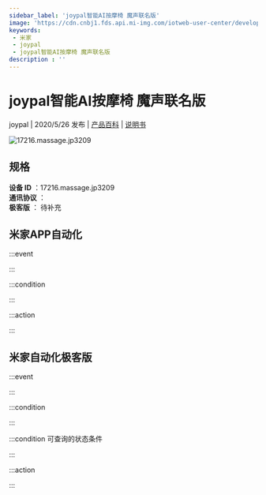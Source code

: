 ```yaml
---
sidebar_label: 'joypal智能AI按摩椅 魔声联名版'
image: 'https://cdn.cnbj1.fds.api.mi-img.com/iotweb-user-center/developer_1679047723759iqLuoOg5.png?GalaxyAccessKeyId=AKVGLQWBOVIRQ3XLEW&Expires=9223372036854775807&Signature=8CWadyxYsJF8G3zo3Ghm7p1ynhg='
keywords: 
 - 米家
 - joypal
 - joypal智能AI按摩椅 魔声联名版
description : ''
---
```

# joypal智能AI按摩椅 魔声联名版

joypal | 2020/5/26 发布 | [产品百科](https://home.mi.com/webapp/content/baike/product/index.html?model=17216.massage.jp3209/) | [说明书](https://home.mi.com/views/introduction.html?model=17216.massage.jp3209&region=cn)

![17216.massage.jp3209](https://cdn.cnbj1.fds.api.mi-img.com/iotweb-user-center/developer_1679047723759iqLuoOg5.png?GalaxyAccessKeyId=AKVGLQWBOVIRQ3XLEW&Expires=9223372036854775807&Signature=8CWadyxYsJF8G3zo3Ghm7p1ynhg=)

## 规格  
> 
**设备 ID** ：17216.massage.jp3209  
**通讯协议** ：  
**极客版**  ： 待补充 


## 米家APP自动化  

:::event  

:::

:::condition  

:::

:::action   

:::

## 米家自动化极客版  

:::event  

:::

:::condition  

:::

:::condition 可查询的状态条件  

:::

:::action  

:::

        
